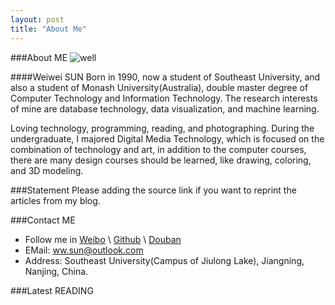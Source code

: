 ```yaml
---
layout: post
title: "About Me"
---
```

###About ME
![well](http://en.gravatar.com/avatar/48b4b2d677d28780288ab93737230019)

####Weiwei SUN
Born in 1990, now a student of Southeast University, and also a student of Monash University(Australia), double master degree of Computer Technology and Information Technology. The research interests of mine are database technology, data visualization, and machine learning.

Loving technology, programming, reading, and photographing. During the undergraduate, I majored Digital Media Technology, which is focused on the combination of technology and art, in addition to the computer courses, there are many design courses should be learned, like drawing, coloring, and 3D modeling.


###Statement
Please adding the source link if you want to reprint the articles from my blog.
    
    
###Contact ME
* Follow me in [Weibo][weibo] \ [Github][github] \ [Douban][douban]
* EMail: ww.sun@outlook.com
* Address: Southeast University(Campus of Jiulong Lake), Jiangning, Nanjing, China.

[weibo]: http://weibo.com/swwol
[github]: http://github.com/wwsun
[douban]: http://www.douban.com/people/swwol32/
    
###Latest READING
<script type="text/javascript" src="http://www.douban.com/service/badge/swwol32/?selection=latest&amp;picsize=medium&amp;show=collection&amp;n=18&amp;cat=book&amp;columns=6"></script>
